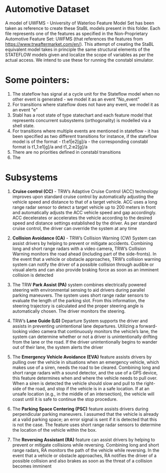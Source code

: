 # Automotive Dataset
A model of UWFMS - University of Waterloo Feature Model Set has been taken as reference to create these StaBL models present in this folder.
Each file represents one of the features as specified in the Non-Proprietary Automotive Feature Set: UWFMS (that references the features from https://www.trwaftermarket.com/en/). This attempt of creating the StaBL equivalent model takes in principle the same structural elements of the STATEFLOW models given and localize the scope of variables as per the actual access. We intend to use these for running the constabl simulator.

# Some pointers:
1. The stateflow has signal at a cycle unit for the Stateflow model when no other event is generated - we model it as an event "No_event"
2. For transitions where stateflow does not have any event, we model it as an event "e"
3. Stabl has a root state of type statechart and each feature model that represents concurrent subsystems (orthogonality) is modelled via a shell state.
4. For transitions where multiple events are mentioned in stateflow - it has been specified as two different transitions
	for instance, if the stateflow model is of the format - t1:e1|e2[g]/a - the corresponding constabl format is t1_1:e1[g]/a and t1_2:e2[g]/a
5. There are no priorities defined in constabl transitions
6. The 	
# Subsystems

1. **Cruise control (CC)** - TRW’s Adaptive Cruise Control (ACC) technology improves upon standard cruise control by automatically adjusting the vehicle speed and distance to that of a target vehicle. ACC uses a long range radar sensor to detect a target vehicle up to 200 meters in front and automatically adjusts the ACC vehicle speed and gap accordingly. ACC decelerates or accelerates the vehicle according to the
desired speed and distance settings established by the driver. As per standard cruise control, the driver can override the system at any time

2. **Collision Avoidance (CA)** - TRW’s Collision Warning (CW) System can assist drivers by helping to prevent or mitigate accidents. Combining long and short range radars with a video camera, TRW’s Collision Warning monitors the road ahead (including part of the side-fronts). In the event that a vehicle or obstacle approaches, TRW’s collision warning system can notify the driver of a possible collision through audible or visual alerts and can also provide braking force as soon as an imminent collision is detected

3. The TRW **Park Assist (PA)** system combines electrically powered steering with environmental sensing to aid drivers during parallel parking maneuvers. The system uses short range radar sensors to evaluate the length of the parking slot. From this information, the steering trajectory is calculated and the proper steering angle is automatically chosen. The driver monitors the steering.

4. TRW’s **Lane Guide (LG)** Departure System supports the driver and assists in preventing unintentional lane departures. Utilizing a forward-looking video camera that continuously monitors the vehicle’s lane, the system can determine whether or not a driver is unintentionally drifting from the lane or the road. If the driver unintentionally begins to wander out of their lane, the system alerts
the driver

5. The **Emergency Vehicle Avoidance (EVA)** feature assists drivers by pulling over the vehicle in situations when an emergency vehicle, which makes use of a siren, needs the road to be cleared. Combining long and short range radars with a sound detector, and the use of a GPS device, this feature determines when and where the vehicle needs to pull over. When a siren is detected the vehicle should slow and pull to the right-side of the road, and stop if the vehicle is in a safe location. If at an unsafe location (e.g., in the middle of an
intersection), the vehicle will coast until it is safe to continue the stop procedure.

6. The **Parking Space Centering (PSC)** feature assists drivers during perpendicular parking maneuvers. I assumed that the vehicle is already at a valid parking space; an error signal is sent if it is detected that this is not the case. The feature uses short range radar sensors to determine the location of the vehicle within the box.

7. The **Reversing Assistant (RA)** feature can assist drivers by helping to prevent or mitigate collisions while reversing. Combining long and short range radars, RA monitors the path of the vehicle while reversing. In the event that a vehicle or obstacle approaches, RA notifies the driver of a possible collision and also brakes as soon as the threat of a collision becomes imminent
